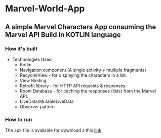 # Marvel-World-App

## A simple Marvel Characters App consuming the Marvel API Build in KOTLIN language

### How it's built
- Technologies Used
  - Kotlin
  - Navigation component (A single activity + multiple fragments)
  - RecyclerView - for displaying the characters in a list.
  - View Binding
  - Retrofit library - for HTTP API requests & responses.
  - Room Database - for caching the responses (lists) from the Marvel API.
  - LiveData/MutableLiveData
  - Observer pattern
  
### How to run
The apk file is available for download a this [link](https://github.com/lenblazy/Marvel-World-App/blob/main/apk/marvel-app.apk)
